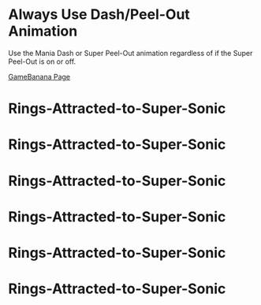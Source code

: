 # Always Use Dash/Peel-Out Animation
Use the Mania Dash or Super Peel-Out animation regardless of if the Super Peel-Out is on or off.

[GameBanana Page](https://gamebanana.com/mods/396881)
# Rings-Attracted-to-Super-Sonic
# Rings-Attracted-to-Super-Sonic
# Rings-Attracted-to-Super-Sonic
# Rings-Attracted-to-Super-Sonic
# Rings-Attracted-to-Super-Sonic
# Rings-Attracted-to-Super-Sonic
